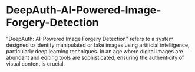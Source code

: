 # DeepAuth-AI-Powered-Image-Forgery-Detection
"DeepAuth: AI-Powered Image Forgery Detection" refers to a system designed to identify manipulated or fake images using artificial intelligence, particularly deep learning techniques. In an age where digital images are abundant and editing tools are sophisticated, ensuring the authenticity of visual content is crucial.
